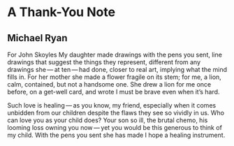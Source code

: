 # A Thank-You Note
## Michael Ryan
For John Skoyles
My daughter made drawings with the pens you sent,
line drawings that suggest the things they represent,
different from any drawings she — at ten — had done,
closer to real art, implying what the mind fills in.
For her mother she made a flower fragile on its stem;
for me, a lion, calm, contained, but not a handsome one.
She drew a lion for me once before, on a get-well card,
and wrote I must be brave even when it’s hard.

Such love is healing — as you know, my friend,
especially when it comes unbidden from our children
despite the flaws they see so vividly in us.
Who can love you as your child does?
Your son so ill, the brutal chemo, his looming loss
owning you now — yet you would be this generous
to think of my child. With the pens you sent
she has made I hope a healing instrument.